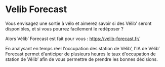 # Velib Forecast
Vous envisagez une sortie à vélo et aimerez savoir si des Vélib’ seront disponibles, et si vous pourrez facilement le redéposer ?

Alors Vélib’ Forecast est fait pour vous :
https://velib-forecast.fr/


En analysant en temps réel l'occupation des station de Vélib’, l'IA de Vélib’ Forecast permet d'anticiper de plusieurs heures le taux d'occupation de station de Vélib’ afin de vous permettre de prendre les bonnes décisions.
